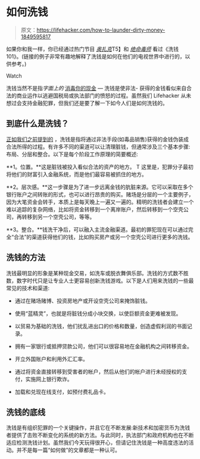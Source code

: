 # 如何洗钱

> 原文：<https://lifehacker.com/how-to-launder-dirty-money-1849595817>

如果你和我一样，你已经通过热门节目 [*奥扎克*](https://www.youtube.com/watch?v=KXTaksJxO90)T5】和 [*绝命毒师*](https://www.youtube.com/watch?v=RhsUHDJ0BFM) 看过《洗钱 101》。(链接的例子非常有趣地解释了洗钱是如何在他们的电视世界中进行的，以供参考。)

Watch

洗钱当然不是指*字面上的* [消毒你的现金](https://www.marthastewart.com/8068893/how-clean-money-credit-cards-wallet) — 洗钱是使非法- 获得的金钱看似来自合法的商业运作以逃避国税局或执法部门的愤怒的过程。虽然我们 Lifehacker 从未想过会支持金融犯罪，但我们还是要了解一下如今人们是如何洗钱的。

## 到底什么是洗钱？

[正如我们之前提到的](https://lifehacker.com/how-does-money-laundering-work-1829760343) ，洗钱是指将通过非法手段(如毒品销售)获得的金钱伪装成合法所得的过程。有许多不同的渠道可以让清理脏钱，但通常涉及三个基本步骤:布局、分层和整合。以下是每个阶段工作原理的简要概述:

**1。位置。**这是脏钱被投入看似合法的资产的地方。 T 这里是，犯罪分子最初将他们的财富引入金融系统，而是他们最容易被抓住的地方。

**2。层次感。**这一步骤是为了进一步远离金钱的肮脏来源。它可以采取在多个银行账户之间转账的形式，也可以进行昂贵的购买。赌场是分层的一个主要例子，因为大笔资金会转手，本质上是每天晚上一遍又一遍的。精明的洗钱者会建立一个难以追踪的复杂网络，比如将资金转移到一个离岸账户，然后转移到一个空壳公司，再转移到另一个空壳公司，等等。

**3。整合。**钱洗干净后，可以融入主流金融渠道。最初的罪犯现在可以通过完全“合法”的渠道获得他们的钱，比如购买房产或另一个空壳公司进行更多的洗钱。

## 洗钱的方法

洗钱最明显的形象是某种现金交易，如洗车或脱衣舞俱乐部。洗钱的方式数不胜数，数字时代只是让专业人士更容易创新洗钱游戏。以下是人们用来洗钱的一些最常见的技术和渠道:

*   通过在赌场赌博、投资房地产或开设空壳公司来掩饰脏钱。

*   使用“蓝精灵”，也就是将脏钱分成小块交换，以使巨额资金更难被发现。
*   以贸易为基础的洗钱，他们扰乱进出口的价格和数量，创造虚假利润的书面记录。
*   拥有一家银行或抵押贷款公司，他们可以很容易地在金融机构之间转移资金。
*   开立外国账户和利用外汇汇率。
*   通过将资金直接转移到受害者的帐户，然后从他们的帐户进行未经授权的支付，实施网上银行欺诈。
*   加载和兑现在线支付，如预付费礼品卡。

## 洗钱的底线

洗钱是有组织犯罪的一个关键操作，并且它在不断发展:新技术和加密货币为洗钱者提供了击败不断变化的系统的新方法。与此同时，执法部门和政府机构也在不断适应检测洗钱计划。虽然我们今天玩得很开心，但请记住洗钱是一种高度违法的活动。并不是每一篇“如何做”的文章都是一种认可。